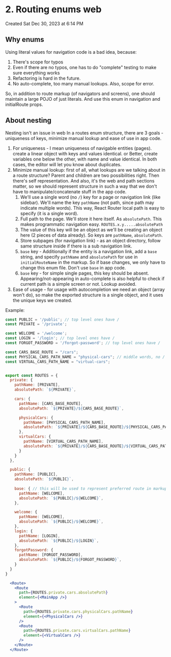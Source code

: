 # 2. Routing enums web
Created Sat Dec 30, 2023 at 6:14 PM

## Why enums
Using literal values for navigation code is a bad idea, because:
1. There's scope for typos
2. Even if there are no typos, one has to do "complete" testing to make sure everything works
3. Refactoring is hard in the future.
4. No auto-complete, too many manual lookups. Also, scope for error.

So, in addition to route markup (of navigators and screens), one should maintain a large POJO of just literals. And use this enum in navigation and initialRoute props.

## About nesting
Nesting isn't an issue in web
In a routes enum structure, there are 3 goals - uniqueness of keys, minimize manual lookup and ease of use in app code.

1. For uniqueness - I mean uniqueness of navigable entities (pages). create a linear object with keys and values identical. or Better, create variables one below the other, with name and value identical. In both cases, the editor will let you know about duplicates.
2. Minimize manual lookup: first of all, what lookups are we talking about in a route structure? Parent and children are two possibilities right. Then there's self representation. And also, it's the web and path sections matter, so we should represent structure in such a way that we don't have to manipulate/concatenate stuff in the app code. 
	1. We'll use a single word (no `/`) key for a page or navigation link (like sidebar). We'll name the key `pathName` (not path, since path may indicate multiple words). This way, React Router local path is easy to specify (it is a single word).
	2. Full path to the page. We'll store it here itself. As `absolutePath`. This makes programmatic navigation easy. `ROUTES.x.y.....absolutePath`
	3. The value of this key will be an object  as we'll be creating an object here (2 pieces of data already). So keys are `pathName`, `absolutePath`.
	4. Store subpages (for navigation link) - as an object directory, follow same structure inside if there is a sub navigation link.
	5. `base` key - Additionally if the entity is a navigation link, add a `base` string, and specify `pathName` and `absolutePath` for use in `initialRouteName` in the markup. So if base changes, we only have to change this enum file. Don't use `base` in app code.
	6. `base` key - for simple single pages, this key should be absent. Appearing/not-appearing in auto-complete is also helpful to check if current path is a simple screen or not. Lookup avoided.
3. Ease of usage - for usage with autocompletion we need an object (array won't do), so make the exported structure is a single object, and it uses the unique keys we created.

Example:
```js
const PUBLIC = '/public'; // top level ones have /
const PRIVATE = '/private';

const WELCOME = '/welcome';
const LOGIN = '/login'; // top level ones have /
const FORGOT_PASSWORD = '/forgot-password'; // top level ones have /

const CARS_BASE_ROUTE = "/cars";
const PHYSICAL_CARS_PATH_NAME = "physical-cars"; // middle words, no /
const VIRTUAL_CARS_PATH_NAME = "virtual-cars";


export const ROUTES = {
  private: {
    pathName: [PRIVATE],
    absolutePath: `${PRIVATE}`,

    cars: {
      pathName: [CARS_BASE_ROUTE],
      absolutePath: `${PRIVATE}/${CARS_BASE_ROUTE}`,

	  physicalCars: {
	    pathName: [PHYSICAL_CARS_PATH_NAME],
	    absolutePath: `${PRIVATE}/${CARS_BASE_ROUTE}/${PHYSICAL_CARS_PATH_NAME}`,
	  },
	  virtualCars: {
	    pathName: [VIRTUAL_CARS_PATH_NAME],
	    absolutePath: `${PRIVATE}/${CARS_BASE_ROUTE}/${VIRTUAL_CARS_PATH_NAME}`,
	  }
    }
  },

  public: {
    pathName: [PUBLIC],
    absolutePath: `${PUBLIC}`,
    
    base: { // this will be used to represent preferred route in markup
      pathName: [WELCOME],
      absolutePath: `${PUBLIC}/${WELCOME}`,
    },

    welcome: {
      pathName: [WELCOME],
      absolutePath: `${PUBLIC}/${WELCOME}`,
    },
    login: {
      pathName: [LOGIN],
      absolutePath: `${PUBLIC}/${LOGIN}`,
    },
    forgotPassword: {
      pathName: [FORGOT_PASSWORD],
      absolutePath: `${PUBLIC}/${FORGOT_PASSWORD}`,
    }
  }
}
```

```jsx
  <Route>
	<Route
	  path={ROUTES.private.cars.absolutePath}
	  element={<MainApp />}
	>
	  <Route
		path={ROUTES.private.cars.physicalCars.pathName}
		element={<PhysicalCars />}
	  />
	  <Route
		path={ROUTES.private.cars.virtualCars.pathName}
		element={<VirtualCars />}
	  />
	</Route>
  </Route>
```